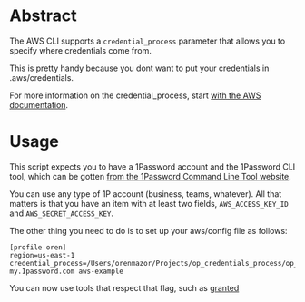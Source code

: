 # Abstract

The AWS CLI supports a `credential_process` parameter that allows you to specify where credentials come from.

This is pretty handy because you dont want to put your credentials in .aws/credentials.

For more information on the credential_process, start [with the AWS documentation](https://docs.aws.amazon.com/cli/latest/userguide/cli-configure-sourcing-external.html).

# Usage

This script expects you to have a 1Password account and the 1Password CLI tool, which can be gotten [from the 1Password Command Line Tool website](https://1password.com/downloads/command-line/).

You can use any type of 1P account (business, teams, whatever). All that matters is that you have an item with at least two fields, `AWS_ACCESS_KEY_ID` and `AWS_SECRET_ACCESS_KEY`.

The other thing you need to do is to set up your aws/config file as follows:

```
[profile oren]
region=us-east-1
credential_process=/Users/orenmazor/Projects/op_credentials_process/op_credentials_process.bash my.1password.com aws-example
```

You can now use tools that respect that flag, such as [granted](https://docs.commonfate.io/granted/introduction/)
